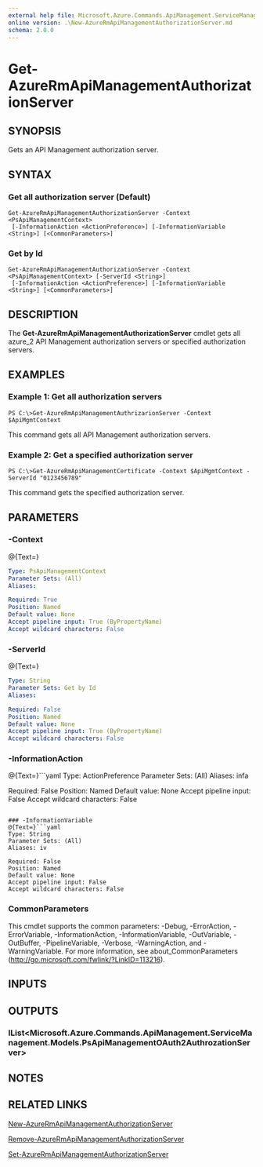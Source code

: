 ```yaml
---
external help file: Microsoft.Azure.Commands.ApiManagement.ServiceManagement.dll-Help.xml
online version: .\New-AzureRmApiManagementAuthorizationServer.md
schema: 2.0.0
---
```


# Get-AzureRmApiManagementAuthorizationServer

## SYNOPSIS
Gets an API Management authorization server.

## SYNTAX

### Get all authorization server (Default)
```
Get-AzureRmApiManagementAuthorizationServer -Context <PsApiManagementContext>
 [-InformationAction <ActionPreference>] [-InformationVariable <String>] [<CommonParameters>]
```

### Get by Id
```
Get-AzureRmApiManagementAuthorizationServer -Context <PsApiManagementContext> [-ServerId <String>]
 [-InformationAction <ActionPreference>] [-InformationVariable <String>] [<CommonParameters>]
```

## DESCRIPTION
The **Get-AzureRmApiManagementAuthorizationServer** cmdlet gets all azure_2 API Management authorization servers or specified authorization servers.

## EXAMPLES

### Example 1: Get all authorization servers
```
PS C:\>Get-AzureRmApiManagementAuthrizarionServer -Context $ApiMgmtContext
```

This command gets all API Management authorization servers.

### Example 2: Get a specified authorization server
```
PS C:\>Get-AzureRmApiManagementCertificate -Context $ApiMgmtContext -ServerId "0123456789"
```

This command gets the specified authorization server.

## PARAMETERS

### -Context
@{Text=}

```yaml
Type: PsApiManagementContext
Parameter Sets: (All)
Aliases: 

Required: True
Position: Named
Default value: None
Accept pipeline input: True (ByPropertyName)
Accept wildcard characters: False
```

### -ServerId
@{Text=}

```yaml
Type: String
Parameter Sets: Get by Id
Aliases: 

Required: False
Position: Named
Default value: None
Accept pipeline input: True (ByPropertyName)
Accept wildcard characters: False
```

### -InformationAction
@{Text=}```yaml
Type: ActionPreference
Parameter Sets: (All)
Aliases: infa

Required: False
Position: Named
Default value: None
Accept pipeline input: False
Accept wildcard characters: False
```

### -InformationVariable
@{Text=}```yaml
Type: String
Parameter Sets: (All)
Aliases: iv

Required: False
Position: Named
Default value: None
Accept pipeline input: False
Accept wildcard characters: False
```

### CommonParameters
This cmdlet supports the common parameters: -Debug, -ErrorAction, -ErrorVariable, -InformationAction, -InformationVariable, -OutVariable, -OutBuffer, -PipelineVariable, -Verbose, -WarningAction, and -WarningVariable. For more information, see about_CommonParameters (http://go.microsoft.com/fwlink/?LinkID=113216).

## INPUTS

## OUTPUTS

### IList<Microsoft.Azure.Commands.ApiManagement.ServiceManagement.Models.PsApiManagementOAuth2AuthrozationServer>

## NOTES

## RELATED LINKS

[New-AzureRmApiManagementAuthorizationServer](.\New-AzureRmApiManagementAuthorizationServer.md)

[Remove-AzureRmApiManagementAuthorizationServer](.\Remove-AzureRmApiManagementAuthorizationServer.md)

[Set-AzureRmApiManagementAuthorizationServer](.\Set-AzureRmApiManagementAuthorizationServer.md)

